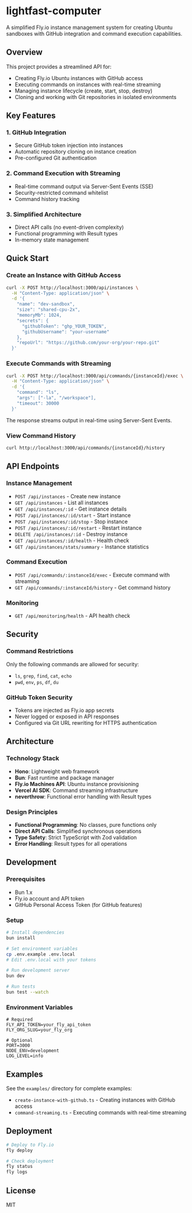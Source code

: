 # lightfast-computer

A simplified Fly.io instance management system for creating Ubuntu sandboxes with GitHub integration and command execution capabilities.

## Overview

This project provides a streamlined API for:
- Creating Fly.io Ubuntu instances with GitHub access
- Executing commands on instances with real-time streaming
- Managing instance lifecycle (create, start, stop, destroy)
- Cloning and working with Git repositories in isolated environments

## Key Features

### 1. **GitHub Integration**
- Secure GitHub token injection into instances
- Automatic repository cloning on instance creation
- Pre-configured Git authentication

### 2. **Command Execution with Streaming**
- Real-time command output via Server-Sent Events (SSE)
- Security-restricted command whitelist
- Command history tracking

### 3. **Simplified Architecture**
- Direct API calls (no event-driven complexity)
- Functional programming with Result types
- In-memory state management

## Quick Start

### Create an Instance with GitHub Access

```bash
curl -X POST http://localhost:3000/api/instances \
  -H "Content-Type: application/json" \
  -d '{
    "name": "dev-sandbox",
    "size": "shared-cpu-2x",
    "memoryMb": 1024,
    "secrets": {
      "githubToken": "ghp_YOUR_TOKEN",
      "githubUsername": "your-username"
    },
    "repoUrl": "https://github.com/your-org/your-repo.git"
  }'
```

### Execute Commands with Streaming

```bash
curl -X POST http://localhost:3000/api/commands/{instanceId}/exec \
  -H "Content-Type: application/json" \
  -d '{
    "command": "ls",
    "args": ["-la", "/workspace"],
    "timeout": 30000
  }'
```

The response streams output in real-time using Server-Sent Events.

### View Command History

```bash
curl http://localhost:3000/api/commands/{instanceId}/history
```

## API Endpoints

### Instance Management
- `POST /api/instances` - Create new instance
- `GET /api/instances` - List all instances
- `GET /api/instances/:id` - Get instance details
- `POST /api/instances/:id/start` - Start instance
- `POST /api/instances/:id/stop` - Stop instance
- `POST /api/instances/:id/restart` - Restart instance
- `DELETE /api/instances/:id` - Destroy instance
- `GET /api/instances/:id/health` - Health check
- `GET /api/instances/stats/summary` - Instance statistics

### Command Execution
- `POST /api/commands/:instanceId/exec` - Execute command with streaming
- `GET /api/commands/:instanceId/history` - Get command history

### Monitoring
- `GET /api/monitoring/health` - API health check

## Security

### Command Restrictions
Only the following commands are allowed for security:
- `ls`, `grep`, `find`, `cat`, `echo`
- `pwd`, `env`, `ps`, `df`, `du`

### GitHub Token Security
- Tokens are injected as Fly.io app secrets
- Never logged or exposed in API responses
- Configured via Git URL rewriting for HTTPS authentication

## Architecture

### Technology Stack
- **Hono**: Lightweight web framework
- **Bun**: Fast runtime and package manager
- **Fly.io Machines API**: Ubuntu instance provisioning
- **Vercel AI SDK**: Command streaming infrastructure
- **neverthrow**: Functional error handling with Result types

### Design Principles
- **Functional Programming**: No classes, pure functions only
- **Direct API Calls**: Simplified synchronous operations
- **Type Safety**: Strict TypeScript with Zod validation
- **Error Handling**: Result types for all operations

## Development

### Prerequisites
- Bun 1.x
- Fly.io account and API token
- GitHub Personal Access Token (for GitHub features)

### Setup

```bash
# Install dependencies
bun install

# Set environment variables
cp .env.example .env.local
# Edit .env.local with your tokens

# Run development server
bun dev

# Run tests
bun test --watch
```

### Environment Variables

```env
# Required
FLY_API_TOKEN=your_fly_api_token
FLY_ORG_SLUG=your_fly_org

# Optional
PORT=3000
NODE_ENV=development
LOG_LEVEL=info
```

## Examples

See the `examples/` directory for complete examples:
- `create-instance-with-github.ts` - Creating instances with GitHub access
- `command-streaming.ts` - Executing commands with real-time streaming

## Deployment

```bash
# Deploy to Fly.io
fly deploy

# Check deployment
fly status
fly logs
```

## License

MIT
